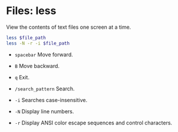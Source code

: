 # Files: less

View the contents of text files one screen at a time.

```bash
less $file_path
less -N -r -i $file_path
```

- `spacebar` Move forward.

- `B` Move backward.

- `q` Exit.

- `/search_pattern` Search.

- `-i` Searches case-insensitive.

- `-N` Display line numbers.

- `-r` Display ANSI color escape sequences and control characters.
